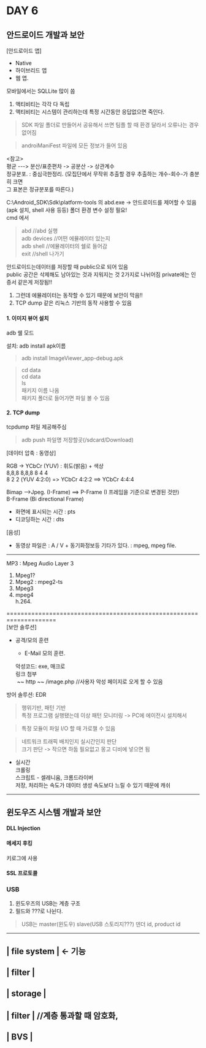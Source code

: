 # DAY 6
## 안드로이드 개발과 보안

[안드로이드 앱]  
- Native  
- 하이브리드 앱  
- 웹 앱.   

모바일에서는 SQLLite 많이 씀  

1. 액티비티는 각각 다 독립  
2. 액티비티는 시스템이 관리하는데 특정 시간동안 응답없으면 죽인다.  

> SDK 파일 폴더로 만들어서 공유해서 쓰면 팀플 할 때 환경 달라서 오류나는 경우 없어짐  

> androiManiFest 파일에 모든 정보가 들어 있음  

<참고>  
평균 ---> 분산/표준편차 -> 공분산 -> 상관계수  
정규분포. : 중심극한정리.  (모집단에서 무작위 추출할 경우 추출하는 개수-회수-가 충분히 크면  
                                            그 표본은 정규분포를 따른다.)




C:\Android_SDK\Sdk\platform-tools 의 abd.exe -> 안드로이드를 제어할 수 있음(apk 설치, shell 사용 등등)
폴더 환경 변수 설정 필요!  
cmd 에서  
> abd  //abd 실행  
> adb devices //어떤 에뮬레이터 있는지  
> adb shell //에뮬레이터의 쉘로 들어감  
> exit //shell 나가기  

안드로이드는데이터를 저장할 때 public으로 되어 있음   
public 공간은 삭제해도 남아있는 것과 지워지는 것 2가지로 나뉘어짐 
private에는 인증서 같은게 저장됨!!  
1. 그런데 에뮬레이터는 동작할 수 있기 때문에 보안이 막음!!  
2. TCP dump 같은 리눅스 기반의 동작 사용할 수 있음  

#### 1. 이미지 뷰어 설치

adb 쉘 모드  

설치: adb install apk이름  
> adb install ImageViewer_app-debug.apk

> cd data  
> cd data  
> ls  
> 패키지 이름 나옴  
> 패키지 폴더로 들어가면 파일 볼 수 있음  

#### 2. TCP dump
tcpdump 파일 제공해주심  

> adb push 파일명 저장할곳(/sdcard/Download)  

[데이터 압축 : 동영상]  

RGB -> YCbCr (YUV) : 휘도(밝음) + 색상  
8,8,8        8,8,8                       8           4 4  
                                               8           2 2      (YUV 4:2:0) => YCbCr 4:2:2  ==> YCbCr 4:4:4  

Bimap -->Jpeg. (I-Frame) ==> P-Frame (I 프레임을 기준으로 변경된 것만)  
                                                 B-Frame (Bi directional Frame)  
 - 화면에 표시되는 시간 : pts  
 - 디코딩하는 시간 : dts  


[음성]  

* 동영상 파일은 : A / V + 동기화정보등 기타가 있다. : mpeg, mpeg file.  

--------------------------------  
MP3 : Mpeg Audio Layer 3  

1)  Mpeg1?  
2) Mpeg2 : mpeg2-ts  
3) Mpeg3  
4) mpeg4  
h.264.  

====================================================================  
[보안 솔루션]  
* 공격/모의 훈련  
  - E-Mail 모의 훈련. 
  
  악성코드: exe, 매크로  
  링크 첨부  
    <img> ~~ http  ~~ /image.php </img>  //사용자 악성 페이지로 오게 할 수 있음
  
 방어 솔루션: EDR
  > 행위기반, 패턴 기반  
  > 특정 프로그램 실행됐는데 이상 패턴 모니터링 -> PC에 에이전시 설치해서  
  
  > 특정 모듈이 파일 I/O 할 때 가로챌 수 있음  
  
  > 네트워크 트래픽 배치인지 실시간인지 판단  
  > 크기 판단 -> 작으면 하둡 필요없고 몽고 디비에 넣으면 됨  
  
  - 실시간  
  크롤링  
  스크립트 - 셀레니움, 크롬드라이버  
  저장, 처리하는 속도가 데이터 생성 속도보다 느릴 수 있기 때문에 캐쉬  

-----
## 윈도우즈 시스템 개발과 보안


#### DLL Injection
  
#### 메세지 후킹
키로그에 사용  

#### SSL 프로토콜


### USB
1. 윈도우즈의 USB는 계층 구조
2. 필드와 ???로 나뉜다.

> USB는 master(윈도우) slave(USB 스토리지???) 
> 덴더 id, product id


--------------------
|   file system    |  <- 기능  
--------------------  
|   **filter**     |
---------------------
|   storage        |
--------------------
|   **filter**     |   //계층 통과할 때 암호화, 
---------------------
|  BVS             |
--------------------



